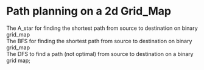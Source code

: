 # Path planning on a 2d Grid_Map
The A_star for finding the shortest path from source to destination on binary grid_map  
The BFS for finding the shortest path from source to destination on binary grid_map  
The DFS to find a path (not optimal) from source to destination on a binary grid map;
